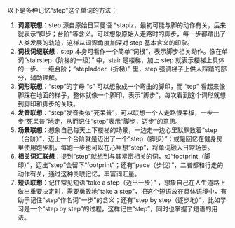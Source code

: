 以下是多种记忆“step”这个单词的方法：
1. **词源联想**：step 源自原始日耳曼语 *stapiz，最初可能与脚的动作有关，后来就表示“脚步；台阶”等含义。可以想象原始人走路时的脚步，每一步都踏出了人类发展的轨迹，这样从词源角度加深对 step 基本含义的印象。
2. **词根词缀联想**：step 本身可看作一个简单“词根”，表示脚步相关动作。像在单词“stairstep（阶梯的一级）” 中，stair 是楼梯，加上 step 就表示楼梯上具体的一步、一级台阶；“stepladder（折梯）” 里，step 强调梯子上供人踩踏的部分，辅助理解。 
3. **词形联想**：“step”的字母 “s” 可以想象成一个弯曲的脚印，而 “tep” 看起来像脚踩在地面的样子，整体就像一个脚印，表示“脚步”，每次看到这个词形就想到脚印和脚步的关联。
4. **发音联想**：“step”发音类似“死呆普”，可以联想一个人走路很呆板，一步一步“死呆普”地走，从而记住“step”表示“脚步，迈步”的意思。
5. **场景联想**：想象自己每天上下楼梯的场景，一边走一边心里默默数着“step（台阶）”，迈上一个台阶就是迈出了一个“step（脚步）”；或是回忆在健身房里使用跑步机，每跑一步也可以在心里想“step”，将单词融入日常场景。 
6. **相关词汇联想**：提到“step”就想到与其紧密相关的词，如“footprint（脚印）”，迈出“step”会留下“footprint”；还有“pace（步伐）”，二者都和行走的动作有关，通过这种关联记忆，丰富词汇量。
7. **短语联想**：记住常见短语“take a step（迈出一步）” ，想象自己在人生道路上做出重要决定时，需要勇敢地“take a step”，把这个短语放在具体语境中，有助于记住“step”作名词“一步”的含义；还有“step by step（逐步地）”，比如学习是一个“step by step”的过程，这样记住“step”，同时也掌握了短语的用法。 